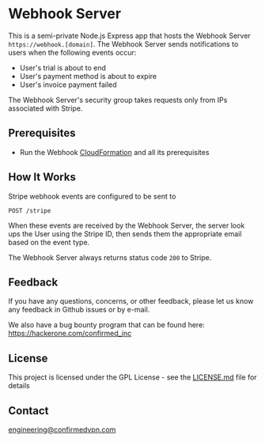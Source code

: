 # Webhook Server

This is a semi-private Node.js Express app that hosts the Webhook Server `https://webhook.[domain]`. The Webhook Server sends notifications to users when the following events occur:

- User's trial is about to end
- User's payment method is about to expire
- User's invoice payment failed

The Webhook Server's security group takes requests only from IPs associated with Stripe. 

## Prerequisites

* Run the Webhook [CloudFormation](https://github.com/confirmedcode/Server-CloudFormation) and all its prerequisites

## How It Works

Stripe webhook events are configured to be sent to

```
POST /stripe
```

When these events are received by the Webhook Server, the server look ups the User using the Stripe ID, then sends them the appropriate email based on the event type.

The Webhook Server always returns status code `200` to Stripe.

## Feedback
If you have any questions, concerns, or other feedback, please let us know any feedback in Github issues or by e-mail.

We also have a bug bounty program that can be found here: https://hackerone.com/confirmed_inc

## License

This project is licensed under the GPL License - see the [LICENSE.md](LICENSE.md) file for details

## Contact

<engineering@confirmedvpn.com>